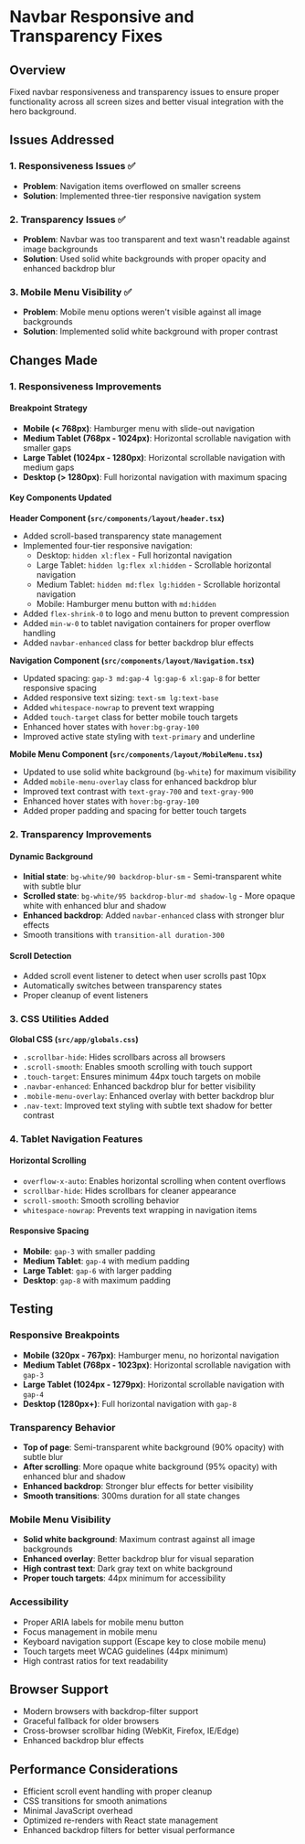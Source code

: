 # Navbar Responsive and Transparency Fixes

## Overview
Fixed navbar responsiveness and transparency issues to ensure proper functionality across all screen sizes and better visual integration with the hero background.

## Issues Addressed

### 1. Responsiveness Issues ✅
- **Problem**: Navigation items overflowed on smaller screens
- **Solution**: Implemented three-tier responsive navigation system

### 2. Transparency Issues ✅
- **Problem**: Navbar was too transparent and text wasn't readable against image backgrounds
- **Solution**: Used solid white backgrounds with proper opacity and enhanced backdrop blur

### 3. Mobile Menu Visibility ✅
- **Problem**: Mobile menu options weren't visible against all image backgrounds
- **Solution**: Implemented solid white background with proper contrast

## Changes Made

### 1. Responsiveness Improvements

#### Breakpoint Strategy
- **Mobile (< 768px)**: Hamburger menu with slide-out navigation
- **Medium Tablet (768px - 1024px)**: Horizontal scrollable navigation with smaller gaps
- **Large Tablet (1024px - 1280px)**: Horizontal scrollable navigation with medium gaps
- **Desktop (> 1280px)**: Full horizontal navigation with maximum spacing

#### Key Components Updated

**Header Component (`src/components/layout/header.tsx`)**
- Added scroll-based transparency state management
- Implemented four-tier responsive navigation:
  - Desktop: `hidden xl:flex` - Full horizontal navigation
  - Large Tablet: `hidden lg:flex xl:hidden` - Scrollable horizontal navigation
  - Medium Tablet: `hidden md:flex lg:hidden` - Scrollable horizontal navigation
  - Mobile: Hamburger menu button with `md:hidden`
- Added `flex-shrink-0` to logo and menu button to prevent compression
- Added `min-w-0` to tablet navigation containers for proper overflow handling
- Added `navbar-enhanced` class for better backdrop blur effects

**Navigation Component (`src/components/layout/Navigation.tsx`)**
- Updated spacing: `gap-3 md:gap-4 lg:gap-6 xl:gap-8` for better responsive spacing
- Added responsive text sizing: `text-sm lg:text-base`
- Added `whitespace-nowrap` to prevent text wrapping
- Added `touch-target` class for better mobile touch targets
- Enhanced hover states with `hover:bg-gray-100`
- Improved active state styling with `text-primary` and underline

**Mobile Menu Component (`src/components/layout/MobileMenu.tsx`)**
- Updated to use solid white background (`bg-white`) for maximum visibility
- Added `mobile-menu-overlay` class for enhanced backdrop blur
- Improved text contrast with `text-gray-700` and `text-gray-900`
- Enhanced hover states with `hover:bg-gray-100`
- Added proper padding and spacing for better touch targets

### 2. Transparency Improvements

#### Dynamic Background
- **Initial state**: `bg-white/90 backdrop-blur-sm` - Semi-transparent white with subtle blur
- **Scrolled state**: `bg-white/95 backdrop-blur-md shadow-lg` - More opaque white with enhanced blur and shadow
- **Enhanced backdrop**: Added `navbar-enhanced` class with stronger blur effects
- Smooth transitions with `transition-all duration-300`

#### Scroll Detection
- Added scroll event listener to detect when user scrolls past 10px
- Automatically switches between transparency states
- Proper cleanup of event listeners

### 3. CSS Utilities Added

**Global CSS (`src/app/globals.css`)**
- `.scrollbar-hide`: Hides scrollbars across all browsers
- `.scroll-smooth`: Enables smooth scrolling with touch support
- `.touch-target`: Ensures minimum 44px touch targets on mobile
- `.navbar-enhanced`: Enhanced backdrop blur for better visibility
- `.mobile-menu-overlay`: Enhanced overlay with better backdrop blur
- `.nav-text`: Improved text styling with subtle text shadow for better contrast

### 4. Tablet Navigation Features

#### Horizontal Scrolling
- `overflow-x-auto`: Enables horizontal scrolling when content overflows
- `scrollbar-hide`: Hides scrollbars for cleaner appearance
- `scroll-smooth`: Smooth scrolling behavior
- `whitespace-nowrap`: Prevents text wrapping in navigation items

#### Responsive Spacing
- **Mobile**: `gap-3` with smaller padding
- **Medium Tablet**: `gap-4` with medium padding
- **Large Tablet**: `gap-6` with larger padding
- **Desktop**: `gap-8` with maximum padding

## Testing

### Responsive Breakpoints
- **Mobile (320px - 767px)**: Hamburger menu, no horizontal navigation
- **Medium Tablet (768px - 1023px)**: Horizontal scrollable navigation with `gap-3`
- **Large Tablet (1024px - 1279px)**: Horizontal scrollable navigation with `gap-4`
- **Desktop (1280px+)**: Full horizontal navigation with `gap-8`

### Transparency Behavior
- **Top of page**: Semi-transparent white background (90% opacity) with subtle blur
- **After scrolling**: More opaque white background (95% opacity) with enhanced blur and shadow
- **Enhanced backdrop**: Stronger blur effects for better visibility
- **Smooth transitions**: 300ms duration for all state changes

### Mobile Menu Visibility
- **Solid white background**: Maximum contrast against all image backgrounds
- **Enhanced overlay**: Better backdrop blur for visual separation
- **High contrast text**: Dark gray text on white background
- **Proper touch targets**: 44px minimum for accessibility

### Accessibility
- Proper ARIA labels for mobile menu button
- Focus management in mobile menu
- Keyboard navigation support (Escape key to close mobile menu)
- Touch targets meet WCAG guidelines (44px minimum)
- High contrast ratios for text readability

## Browser Support
- Modern browsers with backdrop-filter support
- Graceful fallback for older browsers
- Cross-browser scrollbar hiding (WebKit, Firefox, IE/Edge)
- Enhanced backdrop blur effects

## Performance Considerations
- Efficient scroll event handling with proper cleanup
- CSS transitions for smooth animations
- Minimal JavaScript overhead
- Optimized re-renders with React state management
- Enhanced backdrop filters for better visual performance 